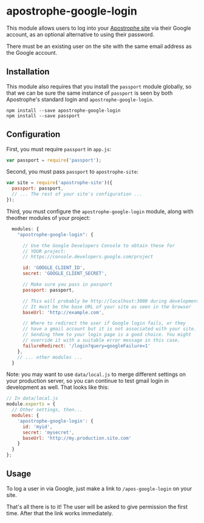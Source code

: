 # apostrophe-google-login

This module allows users to log into your [Apostrophe site](http://apostrophenow.org) via their Google account, as an optional alternative to using their password.

There must be an existing user on the site with the same email address as the Google account.

## Installation

This module also requires that you install the `passport` module globally, so that we can be sure the same instance of `passport` is seen by both Apostrophe's standard login and `apostrophe-google-login`.

```
npm install --save apostrophe-google-login
npm install --save passport
```

## Configuration

First, you must require `passport` in `app.js`:

```javascript
var passport = require('passport');
```

Second, you must pass `passport` to `apostrophe-site`:

```javascript
var site = require('apostrophe-site')({
  passport: passport,
  // ... The rest of your site's configuration ...
});
```

Third, you must configure the `apostrophe-google-login` module, along with theother modules of your project:

```javascript
  modules: {
    "apostrophe-google-login": {

      // Use the Google Developers Console to obtain these for
      // YOUR project:
      // https://console.developers.google.com/project

      id: 'GOOGLE_CLIENT_ID',
      secret: 'GOOGLE_CLIENT_SECRET',

      // Make sure you pass in passport
      passport: passport,

      // This will probably be http://localhost:3000 during development.
      // It must be the base URL of your site as seen in the browser
      baseUrl: 'http://example.com',

      // Where to redirect the user if Google login fails, or they
      // have a gmail account but it is not associated with your site.
      // Sending them to your login page is a good choice. You might
      // override it with a suitable error message in this case.
      failureRedirect: '/login?query=googleFailure=1'
    },
    // ... other modules ...
  }
```

Note: you may want to use `data/local.js` to merge different settings on your production server, so you can continue to test gmail login in development as well. That looks like this:

```javascript
// In data/local.js
module.exports = {
  // Other settings, then...
  modules: {
    'apostrophe-google-login': {
      id: 'myid',
      secret: 'mysecret',
      baseUrl: 'http://my.production.site.com'
    }
  }
};
```

## Usage

To log a user in via Google, just make a link to `/apos-google-login` on your site.

That's all there is to it! The user will be asked to give permission the first time. After that the link works immediately.
